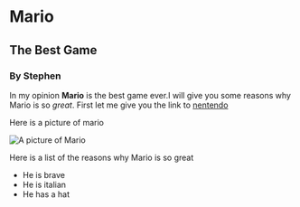 # Mario
## The Best Game
### By Stephen

In my opinion **Mario** is the best game ever.I will give you some reasons why Mario is so _great_.
First let me give you the link to [nentendo](https://www.nintendo.com/us/)

Here is a picture of mario

![A picture of Mario](https://ssb.wiki.gallery/images/thumb/7/75/Mario.png/1200px-Mario.png)

Here is a list of the reasons why Mario is so great
- He is brave
- He is italian
- He has a hat
